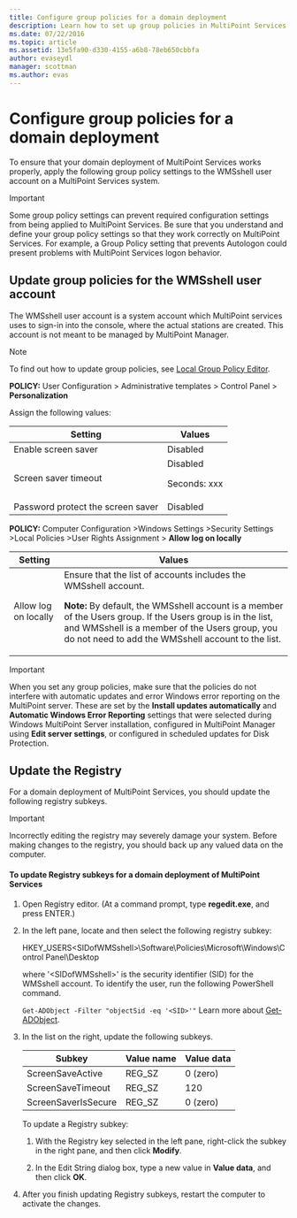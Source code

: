 ```yaml
---
title: Configure group policies for a domain deployment
description: Learn how to set up group policies in MultiPoint Services
ms.date: 07/22/2016
ms.topic: article
ms.assetid: 13e5fa90-d330-4155-a6b8-78eb650cbbfa
author: evaseydl
manager: scottman
ms.author: evas
---
```

# Configure group policies for a domain deployment
To ensure that your domain deployment of MultiPoint Services works properly, apply the following group policy settings to the WMSshell user account on a MultiPoint Services system.

> [!IMPORTANT]
> Some group policy settings can prevent required configuration settings from being applied to MultiPoint Services. Be sure that you understand and define your group policy settings so that they work correctly on MultiPoint Services. For example, a Group Policy setting that prevents Autologon could present problems with MultiPoint Services logon behavior.

## Update group policies for the WMSshell user account
The WMSshell user account is a system account which MultiPoint services uses to sign-in into the console, where the actual stations are created. This account is not meant to be managed by MultiPoint Manager.

> [!NOTE]
> To find out how to update group policies, see [Local Group Policy Editor](/previous-versions/windows/it-pro/windows-server-2012-R2-and-2012/dn265982(v=ws.11)).

**POLICY:** User Configuration > Administrative templates > Control Panel > **Personalization**

Assign the following values:

|Setting|Values|
|-----------|----------|
|Enable screen saver|Disabled|
|Screen saver timeout|Disabled<p>Seconds: xxx|
|Password protect the screen saver|Disabled|

**POLICY:** Computer Configuration >Windows Settings >Security Settings >Local Policies >User Rights Assignment > **Allow log on locally**

|Setting|Values|
|-----------|----------|
|Allow log on locally|Ensure that the list of accounts includes the WMSshell account.<p>**Note:** By default, the WMSshell account is a member of the Users group. If the Users group is in the list, and WMSshell is a member of the Users group, you do not need to add the WMSshell account to the list.|

> [!IMPORTANT]
> When you set any group policies, make sure that the policies do not interfere with automatic updates and error Windows error reporting on the MultiPoint server. These are set by the **Install updates automatically** and **Automatic Windows Error Reporting** settings that were selected during Windows MultiPoint Server installation, configured in MultiPoint Manager using **Edit server settings**, or configured in scheduled updates for Disk Protection.

## Update the Registry
For a domain deployment of MultiPoint Services, you should update the following registry subkeys.

> [!IMPORTANT]
> Incorrectly editing the registry may severely damage your system. Before making changes to the registry, you should back up any valued data on the computer.

#### To update Registry subkeys for a domain deployment of MultiPoint Services

1.  Open Registry editor. (At a command prompt, type **regedit.exe**, and press ENTER.)

2.  In the left pane, locate and then select the following registry subkey:

    HKEY_USERS\<SIDofWMSshell>\Software\Policies\Microsoft\Windows\Control Panel\Desktop

    where '\<SIDofWMSshell>' is the security identifier (SID) for the WMSshell account. To identify the user, run the following PowerShell command.

    `Get-ADObject -Filter "objectSid -eq '<SID>'"`
    Learn more about [Get-ADObject](https://github.com/powershell/module/activedirectory/get-adobject).

3.  In the list on the right, update the following subkeys.

    |Subkey|Value name|Value data|
    |----------|--------------|--------------|
    |ScreenSaveActive|REG_SZ|0 (zero)|
    |ScreenSaveTimeout|REG_SZ|120|
    |ScreenSaverIsSecure|REG_SZ|0 (zero)|

    To update a Registry subkey:

    1.  With the Registry key selected in the left pane, right-click the subkey in the right pane, and then click **Modify**.

    2.  In the Edit String dialog box, type a new value in **Value data**, and then click **OK**.

4.  After you finish updating Registry subkeys, restart the computer to activate the changes.
